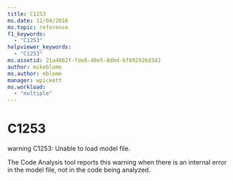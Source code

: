 ```yaml
---
title: C1253
ms.date: 11/04/2016
ms.topic: reference
f1_keywords:
  - "C1253"
helpviewer_keywords:
  - "C1253"
ms.assetid: 21a4062f-fde8-40e5-8dbd-6f892926d3d2
author: mikeblome
ms.author: mblome
manager: wpickett
ms.workload:
  - "multiple"
---
```

# C1253
warning C1253: Unable to load model file.

 The Code Analysis tool reports this warning when there is an internal error in the model file, not in the code being analyzed.